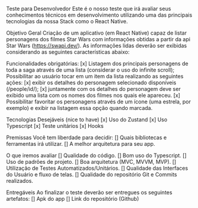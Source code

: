 Teste para Desenvolvedor
Este é o nosso teste que irá avaliar seus conhecimentos técnicos em desenvolvimento utilizando uma das principais tecnologias da nossa Stack como o React Native.

Objetivo Geral
Criação de um aplicativo (em React Native) capaz de listar personagens dos filmes Star Wars com informações obtidas a partir da api Star Wars (https://swapi.dev/).
As informações lidas deverão ser exibidas considerando as seguintes características abaixo:

Funcionalidades obrigatórias:
[x] Listagem dos principais personagens de toda a saga através de uma lista (considerar o uso do infinite scroll);
Possibilitar ao usuário tocar em um item da lista realizando as seguintes ações:
[x] exibir os detalhes do personagem selecionado disponíveis (/people/id/);
[x] juntamente com os detalhes do personagem deve ser exibido uma lista com os nomes dos filmes nos quais ele apareceu.
[x] Possibilitar favoritar os personagens através de um ícone (uma estrela, por exemplo) e exibir na listagem essa opção quando marcada.

Tecnologias Desejáveis (nice to have)
[x] Uso do Zustand
[x] Uso Typescript
[x] Teste unitários
[x] Hooks

Premissas
Você tem liberdade para decidir:
[] Quais bibliotecas e ferramentas irá utilizar.
[] A melhor arquitetura para seu app.

O que iremos avaliar
[] Qualidade do código.
[] Bom uso do Typescript.
[] Uso de padrões de projeto.
[] Boa arquitetura (MVC, MVVM, MVP).
[] Utilização de Testes Automatizados/Unitários.
[] Qualidade das Interfaces do Usuário e fluxo de telas.
[] Qualidade do repositório Git e Commits realizados.

Entregáveis
Ao finalizar o teste deverão ser entregues os seguintes artefatos:
[] Apk do app
[] Link do repositório (Github)
